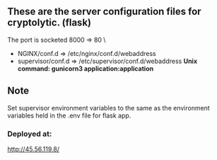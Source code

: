 ## These are the server configuration files for cryptolytic. (flask)
The port is socketed 8000 => 80 \
- NGINX/conf.d => /etc/nginx/conf.d/webaddress
- supervisor/conf.d => /etc/supervisor/conf.d/webaddress
**Unix command: gunicorn3 application:application**

## Note
Set supervisor environment variables to the same as the environment variables
held in the .env file for flask app.

### Deployed at:
http://45.56.119.8/
